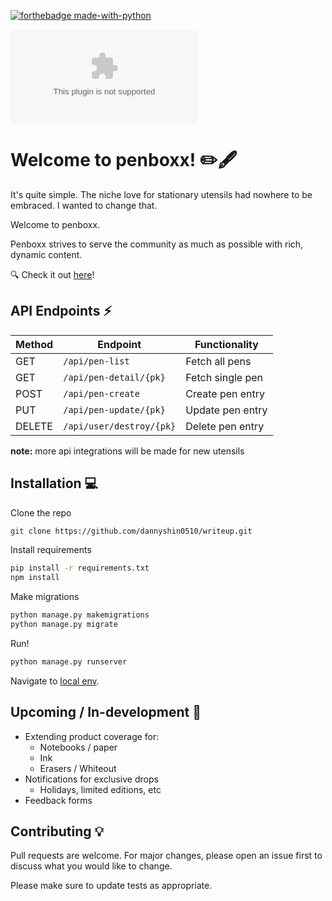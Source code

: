 [![forthebadge made-with-python](http://ForTheBadge.com/images/badges/made-with-python.svg)](https://www.python.org/)

[![Website penboxx.com](https://img.shields.io/website-up-down-green-red/http/penboxx.com)](https://www.penboxx.com/)
# Welcome to penboxx! :pencil2::fountain_pen:

It's quite simple. The niche love for stationary utensils had nowhere to be embraced. I wanted to change that.

Welcome to penboxx.

Penboxx strives to serve the community as much as possible with rich, dynamic content.

:mag: Check it out [here](https://www.penboxx.com/)!

## API Endpoints :zap:

Method | Endpoint | Functionality
--- | --- | ---
GET | `/api/pen-list` | Fetch all pens
GET | `/api/pen-detail/{pk}` | Fetch single pen
POST | `/api/pen-create` | Create pen entry
PUT | `/api/pen-update/{pk}` | Update pen entry
DELETE | `/api/user/destroy/{pk}` | Delete pen entry

**note:** more api integrations will be made for new utensils

## Installation 	:computer:

Clone the repo

```bash
git clone https://github.com/dannyshin0510/writeup.git
```

Install requirements

```bash
pip install -r requirements.txt
npm install
```

Make migrations

```bash
python manage.py makemigrations
python manage.py migrate
```

Run!

```bash
python manage.py runserver
```
Navigate to [local env](http://127.0.0.1:8000/).

## Upcoming / In-development :construction_worker:
* Extending product coverage for:
  * Notebooks / paper
  * Ink
  * Erasers / Whiteout
* Notifications for exclusive drops
  * Holidays, limited editions, etc
* Feedback forms

## Contributing :bulb:
Pull requests are welcome. For major changes, please open an issue first to discuss what you would like to change.

Please make sure to update tests as appropriate.
